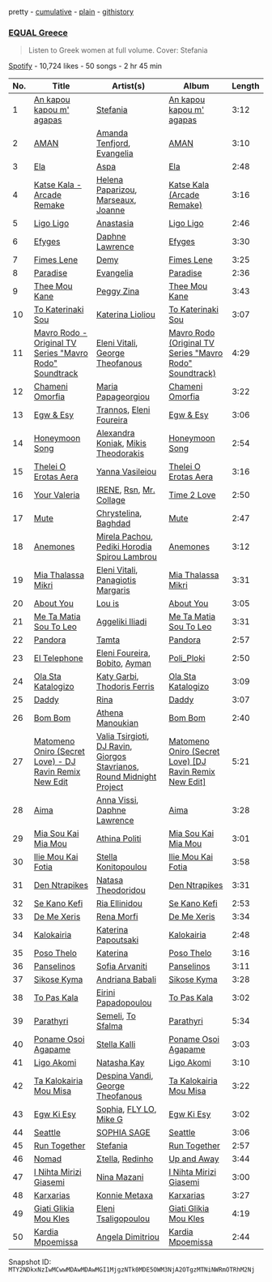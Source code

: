 pretty - [cumulative](/playlists/cumulative/37i9dQZF1DX9H4ZHqhys8z.md) - [plain](/playlists/plain/37i9dQZF1DX9H4ZHqhys8z) - [githistory](https://github.githistory.xyz/mackorone/spotify-playlist-archive/blob/main/playlists/plain/37i9dQZF1DX9H4ZHqhys8z)

### [EQUAL Greece](https://open.spotify.com/playlist/37i9dQZF1DX9H4ZHqhys8z)

> Listen to Greek women at full volume\. Cover: Stefania

[Spotify](https://open.spotify.com/user/spotify) - 10,724 likes - 50 songs - 2 hr 45 min

| No. | Title | Artist(s) | Album | Length |
|---|---|---|---|---|
| 1 | [An kapou kapou m' agapas](https://open.spotify.com/track/1iGn8Ro9AvGcgFC9Bpl4M1) | [Stefania](https://open.spotify.com/artist/0HZUhj5PZHzHMWSI4s8rOQ) | [An kapou kapou m' agapas](https://open.spotify.com/album/7LueUWaZS06KOtNLvQRK8J) | 3:12 |
| 2 | [AMAN](https://open.spotify.com/track/5WJ3W0FYgcD9d3So3onSkQ) | [Amanda Tenfjord](https://open.spotify.com/artist/187i912U6kpq0F0Z9uOVXr), [Evangelia](https://open.spotify.com/artist/3J7SI1JrZt43ZBlH24IqCK) | [AMAN](https://open.spotify.com/album/7lFqKeCpgi4Us8PGIfDSD5) | 3:10 |
| 3 | [Ela](https://open.spotify.com/track/2tq1vcOwuhgSuq1QEdLKjz) | [Aspa](https://open.spotify.com/artist/1dxuhrh05CDzJtEc9qEc3N) | [Ela](https://open.spotify.com/album/1xyE4skUerB28nPaohhMix) | 2:48 |
| 4 | [Katse Kala \- Arcade Remake](https://open.spotify.com/track/70OKlSJ9oRAZfdZ7vUJWho) | [Helena Paparizou](https://open.spotify.com/artist/7D7k550IB6EszWmzVVCJSK), [Marseaux](https://open.spotify.com/artist/6hyFvbMnKrLVujJZnovsWz), [Joanne](https://open.spotify.com/artist/75z1OhYtUgB075L3zyMfFH) | [Katse Kala \(Arcade Remake\)](https://open.spotify.com/album/6EnfVqCZ9NMo5nVsKYTu2L) | 3:16 |
| 5 | [Ligo Ligo](https://open.spotify.com/track/4ba3bmE2i6SvEXIaJYhUoJ) | [Anastasia](https://open.spotify.com/artist/2FTua3TeIGnmQQrN80DinP) | [Ligo Ligo](https://open.spotify.com/album/1vRQu7kPciIGfVhWABjTnN) | 2:46 |
| 6 | [Efyges](https://open.spotify.com/track/5qfANAdUHQZ6FwVNF4VKjB) | [Daphne Lawrence](https://open.spotify.com/artist/2OJeL3ypFFDQfHb5oWiW6s) | [Efyges](https://open.spotify.com/album/3pRLJ2w2GUMKKOBoIbjv6I) | 3:30 |
| 7 | [Fimes Lene](https://open.spotify.com/track/6KF44UKhUfgWKmWGmrZgKw) | [Demy](https://open.spotify.com/artist/12muvykhaMY3RlVrJQ2ApM) | [Fimes Lene](https://open.spotify.com/album/1MzxTObD0eU8Zaz3gQhrKt) | 3:25 |
| 8 | [Paradise](https://open.spotify.com/track/1AnKPJBNBvgezzKso7NmWy) | [Evangelia](https://open.spotify.com/artist/3J7SI1JrZt43ZBlH24IqCK) | [Paradise](https://open.spotify.com/album/7x4Q3tWaIU7qfqVlnJEgM8) | 2:36 |
| 9 | [Thee Mou Kane](https://open.spotify.com/track/3tJvrn9qPMkl6hyBzsxdIC) | [Peggy Zina](https://open.spotify.com/artist/4ut0QJyQkh4mrh3Cu6diKz) | [Thee Mou Kane](https://open.spotify.com/album/6DUOB9RsGY6cEryN54YemQ) | 3:43 |
| 10 | [To Katerinaki Sou](https://open.spotify.com/track/1BFGmdOhjlhD7QQf7x8hS4) | [Katerina Lioliou](https://open.spotify.com/artist/6vgi3CIDWWdGEGJ6NMgQdD) | [To Katerinaki Sou](https://open.spotify.com/album/3ycSCh9GLe4zeeJCGF5fx9) | 3:07 |
| 11 | [Mavro Rodo \- Original TV Series "Mavro Rodo" Soundtrack](https://open.spotify.com/track/6UOmb5qYkKc99sQYOiuOYt) | [Eleni Vitali](https://open.spotify.com/artist/3UYmA19wyTX7ebx0WFzhDC), [George Theofanous](https://open.spotify.com/artist/1rNn8vt3hmIxbDuqMVzXpA) | [Mavro Rodo \(Original TV Series "Mavro Rodo" Soundtrack\)](https://open.spotify.com/album/7aayJKV0wpvlVLzePs4UDm) | 4:29 |
| 12 | [Chameni Omorfia](https://open.spotify.com/track/4VEuBha11JwqAleHVwglg9) | [Maria Papageorgiou](https://open.spotify.com/artist/3WQuwa7Flok3CNsMTia7oK) | [Chameni Omorfia](https://open.spotify.com/album/7oumOEBpuxt9aHxRfHkCcj) | 3:22 |
| 13 | [Egw & Esy](https://open.spotify.com/track/3N2iBFazoTUIvgcqu2PdDZ) | [Trannos](https://open.spotify.com/artist/6WzxopGY3sy97IeNFaDELc), [Eleni Foureira](https://open.spotify.com/artist/39E15l8zeCDYpSZwFNX4G2) | [Egw & Esy](https://open.spotify.com/album/1zRXNHNn9OahCcQdhG5zwH) | 3:06 |
| 14 | [Honeymoon Song](https://open.spotify.com/track/3LkJRemnyJueuKj7LiXBS0) | [Alexandra Koniak](https://open.spotify.com/artist/7sjcFcVPtQ1Oi4j3g7VP30), [Mikis Theodorakis](https://open.spotify.com/artist/58EvYFzDGAQOmBpIOxujnj) | [Honeymoon Song](https://open.spotify.com/album/46XdabuQ7fzdNhNwZfR1QJ) | 2:54 |
| 15 | [Thelei O Erotas Aera](https://open.spotify.com/track/3E64Ogv7D9mZiqjr5kDlXd) | [Yanna Vasileiou](https://open.spotify.com/artist/2aG0LtkScINaBgvSuVxDfx) | [Thelei O Erotas Aera](https://open.spotify.com/album/3oaf7goCLeQNaow9rPiF7M) | 3:16 |
| 16 | [Your Valeria](https://open.spotify.com/track/2gfjlDtmA6vYy7naYTfJ40) | [IRENE](https://open.spotify.com/artist/5ldn2v5RhcECmNidIbmsLH), [Rsn](https://open.spotify.com/artist/1QK6Nf6GwexYpCHj0JhK1r), [Mr\. Collage](https://open.spotify.com/artist/5pCM0yxnniFugXPsQIqofR) | [Time 2 Love](https://open.spotify.com/album/3AWcJig1yaACo1LHCqlnqK) | 2:50 |
| 17 | [Mute](https://open.spotify.com/track/3SgNHe7ts7nDjG6ECZ9Oyg) | [Chrystelina](https://open.spotify.com/artist/6QNaYdxuIulAq3M61FWAZ0), [Baghdad](https://open.spotify.com/artist/5XABVWdxtyuupsE2YUGrma) | [Mute](https://open.spotify.com/album/0n3719wpTStL69KVsGohfv) | 2:47 |
| 18 | [Anemones](https://open.spotify.com/track/6WOKAC8RGBHWi7WL6V4wkx) | [Mirela Pachou](https://open.spotify.com/artist/3jO73k7LFPB7hm2KtYRh2M), [Pediki Horodia Spirou Lambrou](https://open.spotify.com/artist/06bab7br2LNqfUEojpwzdI) | [Anemones](https://open.spotify.com/album/6pCZ5SRFa7m4OsXKA64qXe) | 3:12 |
| 19 | [Mia Thalassa Mikri](https://open.spotify.com/track/1MofSsyiKjpjqWxEvgVra3) | [Eleni Vitali](https://open.spotify.com/artist/3UYmA19wyTX7ebx0WFzhDC), [Panagiotis Margaris](https://open.spotify.com/artist/2UUloMjgTaoxRyWKK9mK0f) | [Mia Thalassa Mikri](https://open.spotify.com/album/2O2p3dGS8MSSY064tBUKgk) | 3:31 |
| 20 | [About You](https://open.spotify.com/track/35Qrg2cn02RzA5pYtSklt7) | [Lou is](https://open.spotify.com/artist/5ZWqX5ZxSfqn2fUk6rikvo) | [About You](https://open.spotify.com/album/0BmEVG2Ru11TO7ZR9dzUVy) | 3:05 |
| 21 | [Me Ta Matia Sou To Leo](https://open.spotify.com/track/7lyHQwF5hx9yHnmjhWFk9y) | [Aggeliki Iliadi](https://open.spotify.com/artist/4zx1IrCEdh9uo46yhlGZP6) | [Me Ta Matia Sou To Leo](https://open.spotify.com/album/60FQpWkvJi2m23uaAHRazQ) | 3:31 |
| 22 | [Pandora](https://open.spotify.com/track/4hzwKDLnnJQVEDZCV7gwCt) | [Tamta](https://open.spotify.com/artist/0VGybH10ziMPo99SYOwMoQ) | [Pandora](https://open.spotify.com/album/2c9PIc8uFE6NBCOC2yOM36) | 2:57 |
| 23 | [El Telephone](https://open.spotify.com/track/1zB8iM97STLlKaweWhtasO) | [Eleni Foureira](https://open.spotify.com/artist/39E15l8zeCDYpSZwFNX4G2), [Bobito](https://open.spotify.com/artist/7Ktyjh9YMAD3YZYF7pyHdm), [Ayman](https://open.spotify.com/artist/6ONMIIeGOgkflffHvKLe0M) | [Poli\_Ploki](https://open.spotify.com/album/79cEtUvXntL05SIK3YJiH8) | 2:50 |
| 24 | [Ola Sta Katalogizo](https://open.spotify.com/track/27eXo0gym6ybdC54CEvJFv) | [Katy Garbi](https://open.spotify.com/artist/6EdXBTjIDwu5aYv4U3K8TI), [Thodoris Ferris](https://open.spotify.com/artist/3JiKtJqdJ3qUhJRphJk1cT) | [Ola Sta Katalogizo](https://open.spotify.com/album/4St2Ptuwz2UeKa0ZRpOOKM) | 3:09 |
| 25 | [Daddy](https://open.spotify.com/track/4KplXO3HmXJUV6wsbEqeef) | [Rina](https://open.spotify.com/artist/3YcL3bSWEjKaFlTpZtF7P7) | [Daddy](https://open.spotify.com/album/2Gtk7ccV2tgVM6e8At7NYZ) | 3:07 |
| 26 | [Bom Bom](https://open.spotify.com/track/2iIrdDvcvwWuxzlKhMoKiE) | [Athena Manoukian](https://open.spotify.com/artist/22YSp71UhSbFP7OP5jx3r0) | [Bom Bom](https://open.spotify.com/album/1K8mmEwpLfWiXoV2Dz5KN9) | 2:40 |
| 27 | [Matomeno Oniro \(Secret Love\) \- DJ Ravin Remix New Edit](https://open.spotify.com/track/5m13zCWghbsWR902gyZO9y) | [Valia Tsirgioti](https://open.spotify.com/artist/2zVzPjIdABuyJdUnrHJ7ki), [DJ Ravin](https://open.spotify.com/artist/24Dboa8Of0mojpFHg5OSyS), [Giorgos Stavrianos](https://open.spotify.com/artist/4jz2sPqjc7xD0IXdOimTqp), [Round Midnight Project](https://open.spotify.com/artist/33JCp8Zg3FlL5ksIhTgWdY) | [Matomeno Oniro \(Secret Love\) \[DJ Ravin Remix New Edit\]](https://open.spotify.com/album/3qODCGFFb27iOx0znJ5KWW) | 5:21 |
| 28 | [Aima](https://open.spotify.com/track/7dbwdaU5belAQj5Qc0cFle) | [Anna Vissi](https://open.spotify.com/artist/3qg78GGGWP04yTv0ZQMsXl), [Daphne Lawrence](https://open.spotify.com/artist/2OJeL3ypFFDQfHb5oWiW6s) | [Aima](https://open.spotify.com/album/75xcQVgmDHtACY4ekzTQyL) | 3:28 |
| 29 | [Mia Sou Kai Mia Mou](https://open.spotify.com/track/1mytfEnTdpbxAwXF8K38BF) | [Athina Politi](https://open.spotify.com/artist/5jFk0W8yABQyGEwvFcUGSV) | [Mia Sou Kai Mia Mou](https://open.spotify.com/album/4aTrqWkhyYDpEQg6Yv2s8V) | 3:01 |
| 30 | [Ilie Mou Kai Fotia](https://open.spotify.com/track/5eGt2VX7oHnrbKUhbDIXn8) | [Stella Konitopoulou](https://open.spotify.com/artist/5yvbulfXEj6VIoVUvADLAd) | [Ilie Mou Kai Fotia](https://open.spotify.com/album/2v6ButM7aueJerY6mCSD5b) | 3:58 |
| 31 | [Den Ntrapikes](https://open.spotify.com/track/3e51V5ILj8EH6whpGdvCJH) | [Natasa Theodoridou](https://open.spotify.com/artist/4hw4chBwI0fvJltPiQxPPD) | [Den Ntrapikes](https://open.spotify.com/album/0x2rL0YX4wnLYc4YXVIGWb) | 3:31 |
| 32 | [Se Kano Kefi](https://open.spotify.com/track/2SxlaMj4Ro3pBKxVqEwyhi) | [Ria Ellinidou](https://open.spotify.com/artist/5xs1rri2ZKfDpkKLqreHlc) | [Se Kano Kefi](https://open.spotify.com/album/1CJzCYSazFh3clPsI66fZa) | 2:53 |
| 33 | [De Me Xeris](https://open.spotify.com/track/1mLSesJyIdLBWt3ZgEPEeh) | [Rena Morfi](https://open.spotify.com/artist/35QNo6nfps7vs25jpz5jl1) | [De Me Xeris](https://open.spotify.com/album/14NzqpIPczLmdfujGVZMnX) | 3:34 |
| 34 | [Kalokairia](https://open.spotify.com/track/3Oezbp2vPLxpI36p9AlsO0) | [Katerina Papoutsaki](https://open.spotify.com/artist/4Mla1mIYdNJkAKTbsltORQ) | [Κalokairia](https://open.spotify.com/album/05UZrlbByI8VzH1SyNmkZl) | 2:48 |
| 35 | [Poso Thelo](https://open.spotify.com/track/2vM0ldVUQGEXYqfvnttnNE) | [Katerina](https://open.spotify.com/artist/4YmXcY5FDRoG6AqbYr1niU) | [Poso Thelo](https://open.spotify.com/album/3UNRmk4h9hpVr4fjQ4eaWr) | 3:16 |
| 36 | [Panselinos](https://open.spotify.com/track/0wc9qAFYtteiNfMy1g5r9B) | [Sofia Arvaniti](https://open.spotify.com/artist/0SRuQjVnoLDk5PtD8EYv5p) | [Panselinos](https://open.spotify.com/album/2CcXyewubbkFmdmnw4GIrq) | 3:11 |
| 37 | [Sikose Kyma](https://open.spotify.com/track/3CqvFoB3EBIhadBzSyS1e1) | [Andriana Babali](https://open.spotify.com/artist/0jctFutxWwbuucO1HRhNgk) | [Sikose Kyma](https://open.spotify.com/album/5VtFEu9wZJL0kbzGEKyHyM) | 3:28 |
| 38 | [To Pas Kala](https://open.spotify.com/track/4Alf2vVzdgQ8pupx4HwhDZ) | [Eirini Papadopoulou](https://open.spotify.com/artist/3tzEjVUVJ8tSUOIkrrrt5t) | [To Pas Kala](https://open.spotify.com/album/1QazQVHQVsKZCeMJ9gjrSS) | 3:02 |
| 39 | [Parathyri](https://open.spotify.com/track/0W0nu5LaIRRpZqwonevX53) | [Semeli](https://open.spotify.com/artist/6OR6CIxzO6vTxAJT6rnDH2), [To Sfalma](https://open.spotify.com/artist/3eZNtTglU0mNPAClkoUrkZ) | [Parathyri](https://open.spotify.com/album/2HXhjjEj1lsAbbcJBC90yi) | 5:34 |
| 40 | [Poname Osoi Agapame](https://open.spotify.com/track/4IxDpaulN8a1DcSim3qrjN) | [Stella Kalli](https://open.spotify.com/artist/4caYcw8LODY0fjoS5k9lxX) | [Poname Osoi Agapame](https://open.spotify.com/album/10E8TGYr9Fj3GRdg7Ibftl) | 3:03 |
| 41 | [Ligo Akomi](https://open.spotify.com/track/6acFmxyi0YqHWZ3oKaCfwM) | [Natasha Kay](https://open.spotify.com/artist/6vmTc3lUmJaPI2CPPghlPk) | [Ligo Akomi](https://open.spotify.com/album/3NiDpeO4FzF68IeKNJBdow) | 3:10 |
| 42 | [Ta Kalokairia Mou Misa](https://open.spotify.com/track/5OuZNhMsVU2yf5cD11mOJw) | [Despina Vandi](https://open.spotify.com/artist/4aJpTCLUTPTeXfn3c9r9F0), [George Theofanous](https://open.spotify.com/artist/1rNn8vt3hmIxbDuqMVzXpA) | [Ta Kalokairia Mou Misa](https://open.spotify.com/album/7LzU2vJ9aqwKNAGO3U1DTZ) | 3:22 |
| 43 | [Egw Ki Esy](https://open.spotify.com/track/4bn7uGPFqouyMIXnnXx4KU) | [Sophia](https://open.spotify.com/artist/21sZyR7G75dNav5foqjApa), [FLY LO](https://open.spotify.com/artist/1zeAbUJAbLOWeYpgRVnYmu), [Mike G](https://open.spotify.com/artist/7zYmrye7LvmpMkfHWrENu9) | [Egw Ki Esy](https://open.spotify.com/album/6Az4jJ1gutegsszavSJXsB) | 3:02 |
| 44 | [Seattle](https://open.spotify.com/track/2tKDBMpxHjxNVlwo7B93Xs) | [SOPHIA SAGE](https://open.spotify.com/artist/44GjzjtPTB2WhueNs8vG2S) | [Seattle](https://open.spotify.com/album/34XwbzNPwLTTkY7kj46IRW) | 3:06 |
| 45 | [Run Together](https://open.spotify.com/track/6hAlCAKjBmBfOZPOdavGhF) | [Stefania](https://open.spotify.com/artist/0HZUhj5PZHzHMWSI4s8rOQ) | [Run Together](https://open.spotify.com/album/33ltul702GLxQwnkvD4QNq) | 2:57 |
| 46 | [Nomad](https://open.spotify.com/track/68wrmZ8GgYlidAhERxI0Bz) | [Σtella](https://open.spotify.com/artist/2tBWWgGv7H5ymPtJrT1rNu), [Redinho](https://open.spotify.com/artist/72WcKL1SYgNzcNojYLFQsB) | [Up and Away](https://open.spotify.com/album/4i2Cb9v7g9ieShCgf1gakk) | 3:44 |
| 47 | [I Nihta Mirizi Giasemi](https://open.spotify.com/track/78tPg1AgnrSdbJrmDmkuBg) | [Nina Mazani](https://open.spotify.com/artist/2HYTcCm27ECQVbmyrBxg3f) | [I Nihta Mirizi Giasemi](https://open.spotify.com/album/7HnC3xLMywfoRASJ8ILpBp) | 3:00 |
| 48 | [Karxarias](https://open.spotify.com/track/0liLAjiNXBt5ryS6tsqbMq) | [Konnie Metaxa](https://open.spotify.com/artist/0GfvPNhmQLzmbqHYZfoyos) | [Karxarias](https://open.spotify.com/album/5QW4sjRJTH7mq2NpnodZ4R) | 3:27 |
| 49 | [Giati Glikia Mou Kles](https://open.spotify.com/track/6Uu6XrzRRXZpfoW0gz6L23) | [Eleni Tsaligopoulou](https://open.spotify.com/artist/3Gk7fuRSYuQWqXGhRGPsG4) | [Giati Glikia Mou Kles](https://open.spotify.com/album/2JbmRmXeVomp5loIhkyIn9) | 4:19 |
| 50 | [Kardia Mpoemissa](https://open.spotify.com/track/3BZAb3GDIkP4hJxE1UKvNc) | [Angela Dimitriou](https://open.spotify.com/artist/7xySz9OyEWxKC6RyDlo256) | [Kardia Mpoemissa](https://open.spotify.com/album/28xSwijMkWH7imtkXZdPcs) | 2:44 |

Snapshot ID: `MTY2NDkxNzIwMCwwMDAwMDAwMGI1MjgzNTk0MDE5OWM3NjA2OTgzMTNiNWRmOTRhM2Nj`
